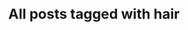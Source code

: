 ---
layout: tag
title: "All posts tagged with hair"
permalink: /weblog/tags/hair/
taxonomy: hair
---